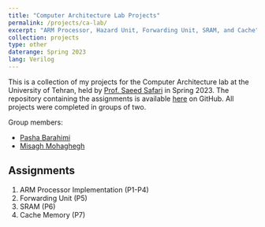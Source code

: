 ```yaml
---
title: "Computer Architecture Lab Projects"
permalink: /projects/ca-lab/
excerpt: "ARM Processor, Hazard Unit, Forwarding Unit, SRAM, and Cache"
collection: projects
type: other
daterange: Spring 2023
lang: Verilog
---
```


This is a collection of my projects for the Computer Architecture lab at the University of Tehran, held by [Prof. Saeed Safari](https://scholar.google.com/citations?user=wE5ee_kAAAAJ&hl=en) in Spring 2023. The repository containing the assignments is available [here](https://github.com/PashaBarahimi/Computer-Architecture-Lab-Projects) on GitHub. All projects were completed in groups of two.

Group members:

- [Pasha Barahimi](https://github.com/PashaBarahimi)
- [Misagh Mohaghegh](https://github.com/MisaghM)

## Assignments

1. ARM Processor Implementation (P1-P4)
2. Forwarding Unit (P5)
3. SRAM (P6)
4. Cache Memory (P7)
